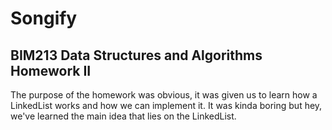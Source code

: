 # Songify
## BIM213 Data Structures and Algorithms Homework II
The purpose of the homework was obvious, it was given us to learn how a LinkedList works and how we can implement it. It was kinda boring but hey, we've learned the main idea that lies on the LinkedList.
